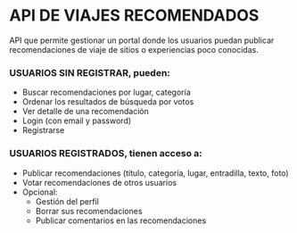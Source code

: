 # API DE VIAJES RECOMENDADOS
API que permite gestionar un portal donde los usuarios puedan publicar recomendaciones de viaje de sitios o experiencias poco conocidas.

### USUARIOS SIN REGISTRAR, pueden:
- Buscar recomendaciones por lugar, categoría
- Ordenar los resultados de búsqueda por votos
- Ver detalle de una recomendación
- Login (con email y password)
- Registrarse

### USUARIOS REGISTRADOS, tienen acceso a:
- Publicar recomendaciones (título, categoría, lugar, entradilla, texto, foto)
- Votar recomendaciones de otros usuarios
- Opcional:
  - Gestión del perfil
  - Borrar sus recomendaciones
  - Publicar comentarios en las recomendaciones
